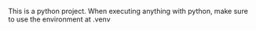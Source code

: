 This is a python project. When executing anything with python, make sure to use the environment at .venv